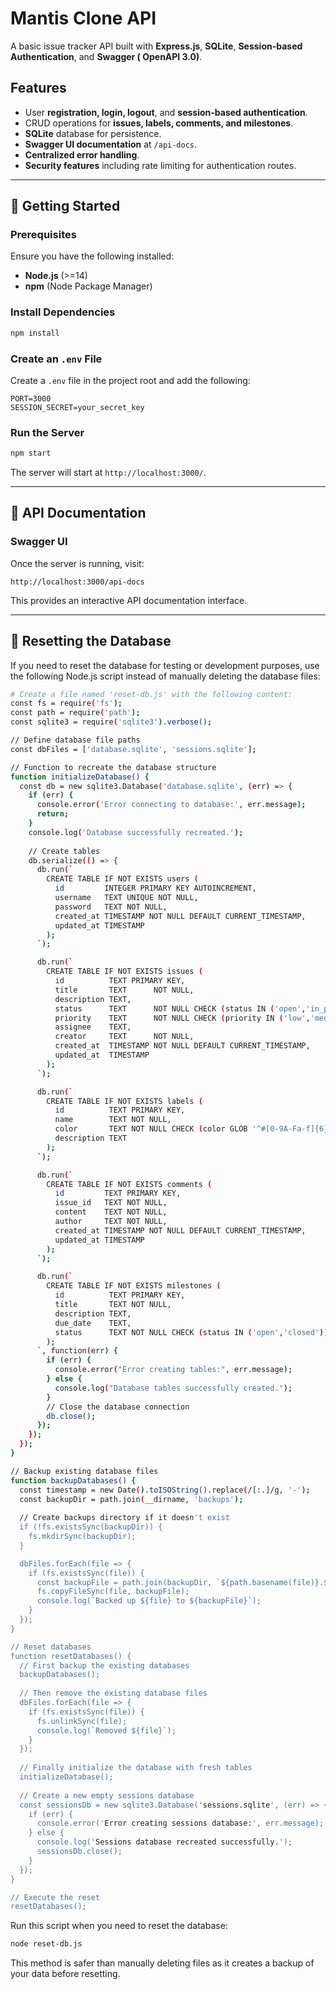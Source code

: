 # Mantis Clone API

A basic issue tracker API built with **Express.js**, **SQLite**, **Session-based Authentication**, and **Swagger (
OpenAPI 3.0)**.

## Features

- User **registration, login, logout**, and **session-based authentication**.
- CRUD operations for **issues, labels, comments, and milestones**.
- **SQLite** database for persistence.
- **Swagger UI documentation** at `/api-docs`.
- **Centralized error handling**.
- **Security features** including rate limiting for authentication routes.

---

## 🚀 Getting Started

### Prerequisites

Ensure you have the following installed:

- **Node.js** (>=14)
- **npm** (Node Package Manager)

### Install Dependencies

```bash
npm install
```

### Create an `.env` File

Create a `.env` file in the project root and add the following:

```env
PORT=3000
SESSION_SECRET=your_secret_key
```

### Run the Server

```bash
npm start
```

The server will start at `http://localhost:3000/`.

---

## 📖 API Documentation

### Swagger UI

Once the server is running, visit:

```
http://localhost:3000/api-docs
```

This provides an interactive API documentation interface.

---

## 🔄 Resetting the Database

If you need to reset the database for testing or development purposes, use the following Node.js script instead of manually deleting the database files:

```bash
# Create a file named 'reset-db.js' with the following content:
const fs = require('fs');
const path = require('path');
const sqlite3 = require('sqlite3').verbose();

// Define database file paths
const dbFiles = ['database.sqlite', 'sessions.sqlite'];

// Function to recreate the database structure
function initializeDatabase() {
  const db = new sqlite3.Database('database.sqlite', (err) => {
    if (err) {
      console.error('Error connecting to database:', err.message);
      return;
    }
    console.log('Database successfully recreated.');
    
    // Create tables
    db.serialize(() => {
      db.run(`
        CREATE TABLE IF NOT EXISTS users (
          id         INTEGER PRIMARY KEY AUTOINCREMENT,
          username   TEXT UNIQUE NOT NULL,
          password   TEXT NOT NULL,
          created_at TIMESTAMP NOT NULL DEFAULT CURRENT_TIMESTAMP,
          updated_at TIMESTAMP
        );
      `);

      db.run(`
        CREATE TABLE IF NOT EXISTS issues (
          id          TEXT PRIMARY KEY,
          title       TEXT      NOT NULL,
          description TEXT,
          status      TEXT      NOT NULL CHECK (status IN ('open','in_progress','resolved','closed')),
          priority    TEXT      NOT NULL CHECK (priority IN ('low','medium','high','critical')),
          assignee    TEXT,
          creator     TEXT      NOT NULL,
          created_at  TIMESTAMP NOT NULL DEFAULT CURRENT_TIMESTAMP,
          updated_at  TIMESTAMP
        );
      `);

      db.run(`
        CREATE TABLE IF NOT EXISTS labels (
          id          TEXT PRIMARY KEY,
          name        TEXT NOT NULL,
          color       TEXT NOT NULL CHECK (color GLOB '^#[0-9A-Fa-f]{6}$'),
          description TEXT
        );
      `);

      db.run(`
        CREATE TABLE IF NOT EXISTS comments (
          id         TEXT PRIMARY KEY,
          issue_id   TEXT NOT NULL,
          content    TEXT NOT NULL,
          author     TEXT NOT NULL,
          created_at TIMESTAMP NOT NULL DEFAULT CURRENT_TIMESTAMP,
          updated_at TIMESTAMP
        );
      `);

      db.run(`
        CREATE TABLE IF NOT EXISTS milestones (
          id          TEXT PRIMARY KEY,
          title       TEXT NOT NULL,
          description TEXT,
          due_date    TEXT,
          status      TEXT NOT NULL CHECK (status IN ('open','closed'))
        );
      `, function(err) {
        if (err) {
          console.error("Error creating tables:", err.message);
        } else {
          console.log("Database tables successfully created.");
        }
        // Close the database connection
        db.close();
      });
    });
  });
}

// Backup existing database files
function backupDatabases() {
  const timestamp = new Date().toISOString().replace(/[:.]/g, '-');
  const backupDir = path.join(__dirname, 'backups');
  
  // Create backups directory if it doesn't exist
  if (!fs.existsSync(backupDir)) {
    fs.mkdirSync(backupDir);
  }

  dbFiles.forEach(file => {
    if (fs.existsSync(file)) {
      const backupFile = path.join(backupDir, `${path.basename(file)}.${timestamp}.bak`);
      fs.copyFileSync(file, backupFile);
      console.log(`Backed up ${file} to ${backupFile}`);
    }
  });
}

// Reset databases
function resetDatabases() {
  // First backup the existing databases
  backupDatabases();
  
  // Then remove the existing database files
  dbFiles.forEach(file => {
    if (fs.existsSync(file)) {
      fs.unlinkSync(file);
      console.log(`Removed ${file}`);
    }
  });
  
  // Finally initialize the database with fresh tables
  initializeDatabase();
  
  // Create a new empty sessions database
  const sessionsDb = new sqlite3.Database('sessions.sqlite', (err) => {
    if (err) {
      console.error('Error creating sessions database:', err.message);
    } else {
      console.log('Sessions database recreated successfully.');
      sessionsDb.close();
    }
  });
}

// Execute the reset
resetDatabases();
```

Run this script when you need to reset the database:

```bash
node reset-db.js
```

This method is safer than manually deleting files as it creates a backup of your data before resetting.
